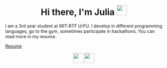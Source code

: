 <h1 align="center">Hi there, I'm Julia
<img src="https://github.com/blackcater/blackcater/raw/main/images/Hi.gif" height="32"/></h1>

I am a 3rd year student at IRIT-RTF UrFU. I develop in different programming languages, go to the gym, sometimes participate in hackathons. You can read more in my resume.

[Resume](https://ekaterinburg.hh.ru/resume/12862032ff0d59b4f40039ed1f39794d577561)

<p align="center">
  <a href="https://vk.com/wkaii"><img width="32" src="https://raw.githubusercontent.com/1zbbxzak1/round-icons/master/128/vkontakte.png"></a>
  <a href="https://t.me/zbbxzak"><img width="32" src="https://raw.githubusercontent.com/1zbbxzak1/round-icons/master/128/telegram.png"></a>
</p>
